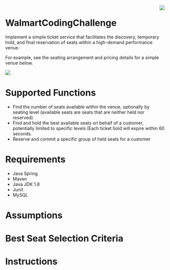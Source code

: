 <img src = "https://upload.wikimedia.org/wikipedia/commons/thumb/7/76/New_Walmart_Logo.svg/1280px-New_Walmart_Logo.svg.png" align = "right">

# WalmartCodingChallenge
Implement a simple ticket service that facilitates the discovery, temporary hold, and final reservation of seats within a high-demand performance venue.


For example, see the seating arrangement and pricing details for a simple venue below.

<img src = "https://s12.postimg.org/fr3ydyeyl/Screen_Shot_2016_08_24_at_2_55_06_AM.png" align = "center">

Supported Functions
=======


* Find the number of seats available within the venue, optionally by seating level
  (available seats are seats that are neither held nor reserved)
* Find and hold the best available seats on behalf of a customer, potentially limited to specific levels
  (Each ticket hold will expire within 60 seconds.
* Reserve and commit a specific group of held seats for a customer

Requirements
=======

* Java Spring
* Maven
* Java JDK 1.8
* Junit
* MySQL

Assumptions
=======


Best Seat Selection Criteria
=======



Instructions
=======





